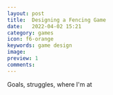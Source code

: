 ```yaml
---
layout: post
title:  Designing a Fencing Game
date:   2022-04-02 15:21
category: games
icon: f6-orange
keywords: game design
image:
preview: 1
comments:
---
```


Goals, struggles, where I'm at